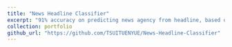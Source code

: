 ```yaml
---
title: "News Headline Classifier"
excerpt: "91% accuracy on predicting news agency from headline, based on features processed from word choice, context and style.<br/>"
collection: portfolio
github_url: "https://github.com/TSUITUENYUE/News-Headline-Classifier"
---
```

